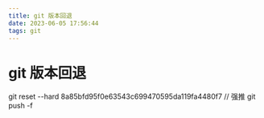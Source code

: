 ```yaml
---
title: git 版本回退
date: 2023-06-05 17:56:44
tags: git
---
```


# git 版本回退
git reset --hard 8a85bfd95f0e63543c699470595da119fa4480f7
// 强推
git push -f 
